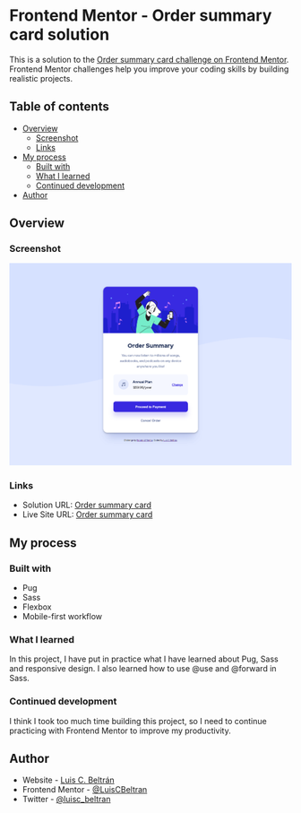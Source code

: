 # Frontend Mentor - Order summary card solution

This is a solution to the [Order summary card challenge on Frontend Mentor](https://www.frontendmentor.io/challenges/order-summary-component-QlPmajDUj). Frontend Mentor challenges help you improve your coding skills by building realistic projects. 

## Table of contents

- [Overview](#overview)
  - [Screenshot](#screenshot)
  - [Links](#links)
- [My process](#my-process)
  - [Built with](#built-with)
  - [What I learned](#what-i-learned)
  - [Continued development](#continued-development)
- [Author](#author)

## Overview

### Screenshot

![](./images/solution.png)

### Links

- Solution URL: [Order summary card](https://github.com/LuisCBeltran/order-summary-component-main)
- Live Site URL: [Order summary card](https://luiscbeltran.github.io/order-summary-component-main/)

## My process

### Built with

- Pug
- Sass
- Flexbox
- Mobile-first workflow

### What I learned

In this project, I have put in practice what I have learned about Pug, Sass and responsive design. I also learned how to use @use and @forward in Sass.

### Continued development

I think I took too much time building this project, so I need to continue practicing with Frontend Mentor to improve my productivity.

## Author

- Website - [Luis C. Beltrán](https://github.com/LuisCBeltran)
- Frontend Mentor - [@LuisCBeltran](https://www.frontendmentor.io/profile/LuisCBeltran)
- Twitter - [@luisc_beltran](https://twitter.com/luisc_beltran)
